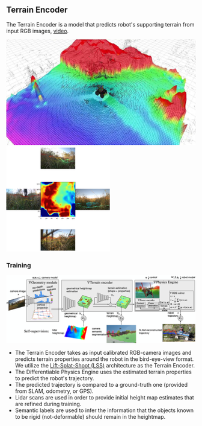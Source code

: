 ## Terrain Encoder

The Terrain Encoder is a model that predicts robot's supporting terrain from input RGB images,
[video](https://drive.google.com/file/d/17GtA_uLyQ2o3tHiBuhxenZ0En7SzLAad/view?usp=sharing).

<img src="imgs/hm_prediction_demo.png" height="280"/> <img src="imgs/images_to_heightmap.png" height="280"/>

### Training

![](./imgs/architecture_v3.png)

- The Terrain Encoder takes as input calibrated RGB-camera images and predicts terrain properties around the robot
in the bird-eye-view format. We utilize the [Lift-Splat-Shoot (LSS)](https://github.com/nv-tlabs/lift-splat-shoot) architecture as the Terrain Encoder.
- The Differentiable Physics Engine uses the estimated terrain properties to predict
the robot's trajectory.
- The predicted trajectory is compared to a ground-truth one (provided from SLAM, odometry, or GPS).
- Lidar scans are used in order to provide initial height map estimates that are refined during training.
- Semantic labels are used to infer the information that the objects known to be rigid (not-deformable)
should remain in the heightmap.
